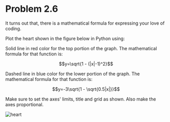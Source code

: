 # Problem 2.6

It turns out that, there is a mathematical formula for expressing your love of coding.

Plot the heart shown in the figure below in Python using:

Solid line in red color for the top portion of the graph. The mathematical formula for that function is:

$$y=\sqrt{1 - (|x|-1)^2}$$

Dashed line in blue color for the lower portion of the graph. The mathematical formula for that function is:

$$y=-3\sqrt{1 - \sqrt{0.5|x|}}$$

Make sure to set the axes' limits, title and grid as shown. Also make the axes proportional.

![heart](./figures/heart.png)


